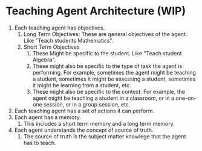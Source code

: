 # Teaching Agent Architecture (WIP)

1. Each teaching agent has objectives.
   1. Long Term Objectives: These are general objectives of the agent. Like "Teach students Mathematics".
   2. Short Term Objectives
      1. These Might be specific to the student. Like "Teach student Algebra".
      2. These might also be specific to the type of task the agent is performing. For example, sometimes the agent might be teaching a student, sometimes it might be assessing a student, sometimes it might be learning from a student, etc.
      3. These might also be specific to the context. For example, the agent might be teaching a student in a classroom, or in a one-on-one session, or in a group session, etc.
2. Each teaching agent has a set of actions it can perform.
3. Each agent has a memory.
   1. This includes a short term memory and a long term memory.
4. Each agent understands the concept of source of truth.
   1. The source of truth is the subject matter knowlege that the agent has to teach.

